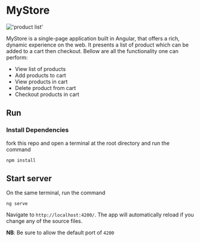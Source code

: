 # MyStore

!['product list'](./docs/product_list.png)

MyStore is a single-page application built in Angular, that offers a rich, dynamic experience on the web. It presents a list of product which can be added to a cart then checkout. Bellow are all the functionality one can perform:

- View list of products
- Add products to cart
- View products in cart
- Delete product from cart
- Checkout products in cart

## Run

### Install Dependencies

fork this repo and open a terminal at the root directory and run the command

```
npm install
```

## Start server

On the same terminal, run the command

```
ng serve
```

Navigate to `http://localhost:4200/`. The app will automatically reload if you change any of the source files.

**NB**: Be sure to allow the default port of `4200`
